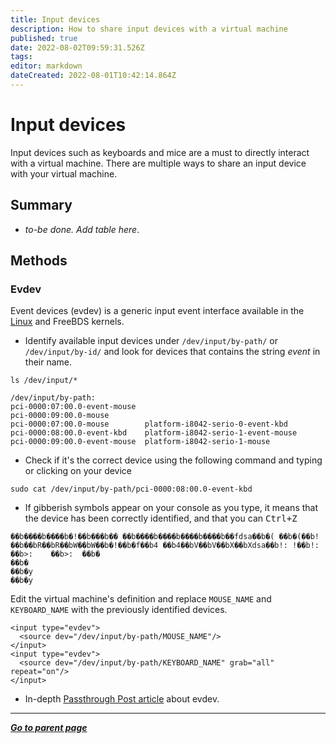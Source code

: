 ```yaml
---
title: Input devices
description: How to share input devices with a virtual machine
published: true
date: 2022-08-02T09:59:31.526Z
tags: 
editor: markdown
dateCreated: 2022-08-01T10:42:14.864Z
---
```


# Input devices

Input devices such as keyboards and mice are a must to directly interact with a virtual machine. There are multiple ways to share an input device with your virtual machine.

## Summary

* *to-be done. Add table here*.

## Methods

### Evdev

Event devices (evdev) is a generic input event interface available in the [Linux](https://www.kernel.org/doc/Documentation/input/input.txt) and FreeBDS kernels. 

* Identify available input devices under `/dev/input/by-path/` or `/dev/input/by-id/` and look for devices that contains the string *event* in their name.

```
ls /dev/input/*
```
```
/dev/input/by-path:
pci-0000:07:00.0-event-mouse  
pci-0000:09:00.0-mouse
pci-0000:07:00.0-mouse        platform-i8042-serio-0-event-kbd
pci-0000:08:00.0-event-kbd    platform-i8042-serio-1-event-mouse
pci-0000:09:00.0-event-mouse  platform-i8042-serio-1-mouse
```

* Check if it's the correct device using the following command and typing or clicking on your device

```
sudo cat /dev/input/by-path/pci-0000:08:00.0-event-kbd
```

* If gibberish symbols appear on your console as you type, it means that the device has been correctly identified, and that you can <kbd>Ctrl+Z</kbd>

```
��b����b����b�!��b���b�� ��b����b����b����b����b��fdsa��b�( ��b�(��b!��b��bR��bR��bW��bW��b�!��b�f��b4 ��b4��bV��bV��bX��bXdsa��b!:	!��b!:	��b>:	 ��b>:	��b�
��b�
��b�y
��b�y
```

Edit the virtual machine's definition and replace `MOUSE_NAME` and `KEYBOARD_NAME` with the previously identified devices. 

```
<input type="evdev">
  <source dev="/dev/input/by-path/MOUSE_NAME"/>
</input>
<input type="evdev">
  <source dev="/dev/input/by-path/KEYBOARD_NAME" grab="all" repeat="on"/>
</input>
```

* In-depth [Passthrough Post article](https://passthroughpo.st/using-evdev-passthrough-seamless-vm-input/) about evdev. 

---

*[**Go to parent page**](https://wiki.phyllo.me/)*
